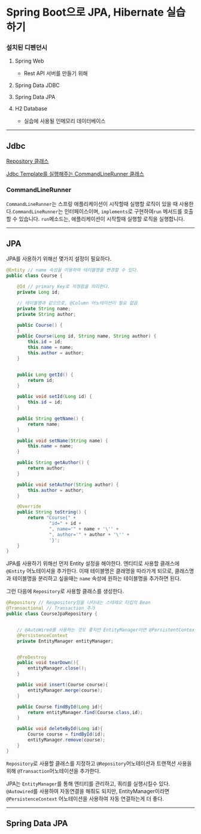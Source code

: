 # Spring Boot으로 JPA, Hibernate 실습하기

### 설치된 디펜던시

1. Spring Web
    
   - Rest API 서버를 만들기 위해
2. Spring Data JDBC
    
3. Spring Data JPA

4. H2 Database
    - 실습에 사용될 인메모리 데이터베이스 


---

## Jdbc

[Repository 클래스](src/main/java/com/springboot/learnjpaandhibernate/course/jdbc/CourseJdbcRepository.java)

[Jdbc Template를 실행해주는 CommandLineRunner 클래스](src/main/java/com/springboot/learnjpaandhibernate/course/jdbc/CourseJdbcCommandLineRunner.java)


### CommandLineRunner
`CommandLineRunner`는 스프링 애플리케이션이 시작할때 실행할 로직이 있을 때 사용한다.`CommandLineRunner`는 인터페이스이며, `implements`로 구현하여`run` 메서드를 호출할 수 있습니다. `run`메소드는, 애플리케이션이 시작할때 실행할 로직을 실행합니다. 

---

## JPA

JPA를 사용하기 위해선 몇가지 설정이 필요하다.
```java
@Entity // name 속성을 이용하여 테이블명을 변경할 수 있다.
public class Course {

    @Id // primary Key로 지졍함을 의미한다.
    private Long id;

    // 테이블명과 같으므로, @Column 어노테이션이 필요 없음
    private String name;
    private String author;

    public Course() {
    }
    public Course(Long id, String name, String author) {
        this.id = id;
        this.name = name;
        this.author = author;
    }


    public Long getId() {
        return id;
    }

    public void setId(Long id) {
        this.id = id;
    }

    public String getName() {
        return name;
    }

    public void setName(String name) {
        this.name = name;
    }

    public String getAuthor() {
        return author;
    }

    public void setAuthor(String author) {
        this.author = author;
    }

    @Override
    public String toString() {
        return "Course{" +
                "id=" + id +
                ", name='" + name + '\'' +
                ", author='" + author + '\'' +
                '}';
    }
}
```

JPA를 사용하기 위해선 먼저 Entity 설정을 해야한다. 엔티티로 사용할 클래스에 `@Entity` 어노테이셔을 추가한다. 이때 테이블명은 클래명을 따라가게 되므로, 클래스명과 테이블명을 분리하고 싶을때는 `name` 속성에 원하는 테이블명을 추가하면 된다.

그런 다음에 `Repository`로 사용할 클래스를 생성한다.

```java
@Repository // Respository임을 나타내는 스테레오 타입의 Bean
@Transactional // Transaction 추가
public class CourseJpaRepository {


    // @AutoWired를 사용하는 것도 좋지만 EntityManager이면 @PersistentContext를 사용하는 것도 좋다.
    @PersistenceContext
    private EntityManager entityManager;


    @PreDestroy
    public void tearDown(){
        entityManager.close();
    }

    public void insert(Course course){
        entityManager.merge(course);
    }

    public Course findById(Long id){
        return entityManager.find(Course.class,id);
    }

    public void deleteById(Long id){
        Course course = findById(id);
        entityManager.remove(course);
    }
}
```

`Repository`로 사용할 클래스를 지정하고 `@Repository`어노테이션과 트랜잭션 사용을 위해 `@Transaction`어노테이션을 추가한다. 

JPA는 `EntityManager`를 통해 엔티티를 관리하고, 쿼리를 실행시킬수 있다. `@Autowired`를 사용하여 자동연결을 해줘도 되지만, EntityManager이라면 `@PersistenceContext` 어노테이션을 사용하여 자동 연결하는게 더 좋다.

---

## Spring Data JPA